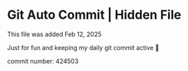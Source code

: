 # Git Auto Commit | Hidden File

This file was added Feb 12, 2025

Just for fun and keeping my daily git commit active 🤪

commit number: 424503
